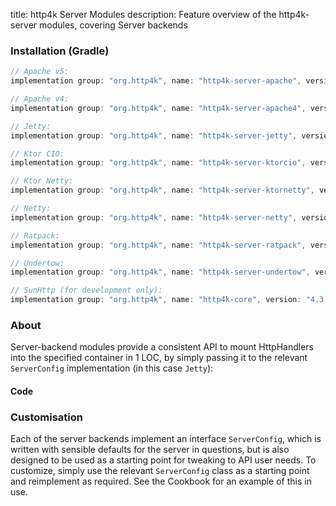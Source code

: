 title: http4k Server Modules
description: Feature overview of the http4k-server modules, covering Server backends

### Installation (Gradle)

```groovy
// Apache v5: 
implementation group: "org.http4k", name: "http4k-server-apache", version: "4.3.2.0"

// Apache v4: 
implementation group: "org.http4k", name: "http4k-server-apache4", version: "4.3.2.0"

// Jetty: 
implementation group: "org.http4k", name: "http4k-server-jetty", version: "4.3.2.0"

// Ktor CIO: 
implementation group: "org.http4k", name: "http4k-server-ktorcio", version: "4.3.2.0"

// Ktor Netty: 
implementation group: "org.http4k", name: "http4k-server-ktornetty", version: "4.3.2.0"

// Netty: 
implementation group: "org.http4k", name: "http4k-server-netty", version: "4.3.2.0"

// Ratpack: 
implementation group: "org.http4k", name: "http4k-server-ratpack", version: "4.3.2.0"

// Undertow: 
implementation group: "org.http4k", name: "http4k-server-undertow", version: "4.3.2.0"

// SunHttp (for development only): 
implementation group: "org.http4k", name: "http4k-core", version: "4.3.2.0"
```

### About
Server-backend modules provide a consistent API to mount HttpHandlers into the specified container in 1 LOC, by 
simply passing it to the relevant `ServerConfig` implementation (in this case `Jetty`):

#### Code [<img class="octocat"/>](https://github.com/http4k/http4k/blob/master/src/docs/guide/modules/servers/example_http.kt)

<script src="https://gist-it.appspot.com/https://github.com/http4k/http4k/blob/master/src/docs/guide/modules/servers/example_http.kt"></script>

### Customisation
Each of the server backends implement an interface `ServerConfig`, which is written with sensible defaults for the server in questions, 
but is also designed to be used as a starting point for tweaking to API user needs. To customize, simply use the relevant `ServerConfig` 
class as a starting point and reimplement as required. See the Cookbook for an example of this in use.
